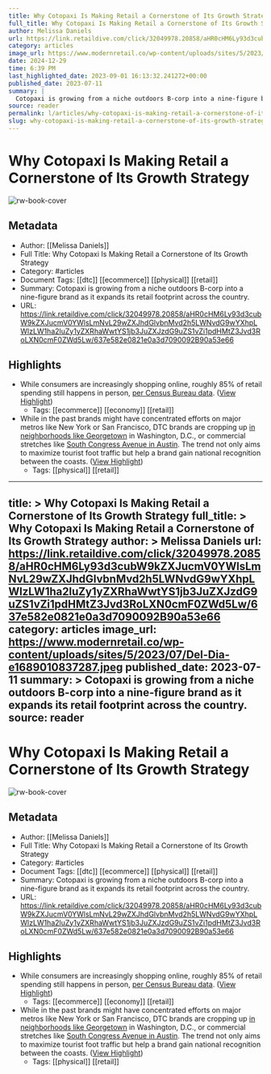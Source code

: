 ```yaml
---
title: Why Cotopaxi Is Making Retail a Cornerstone of Its Growth Strategy
full_title: Why Cotopaxi Is Making Retail a Cornerstone of Its Growth Strategy
author: Melissa Daniels
url: https://link.retaildive.com/click/32049978.20858/aHR0cHM6Ly93d3cubW9kZXJucmV0YWlsLmNvL29wZXJhdGlvbnMvd2h5LWNvdG9wYXhpLWlzLW1ha2luZy1yZXRhaWwtYS1jb3JuZXJzdG9uZS1vZi1pdHMtZ3Jvd3RoLXN0cmF0ZWd5Lw/637e582e0821e0a3d7090092B90a53e66
category: articles
image_url: https://www.modernretail.co/wp-content/uploads/sites/5/2023/07/Del-Dia-e1689010837287.jpeg
date: 2024-12-29
time: 6:39 PM
last_highlighted_date: 2023-09-01 16:13:32.241272+00:00
published_date: 2023-07-11
summary: |
  Cotopaxi is growing from a niche outdoors B-corp into a nine-figure brand as it expands its retail footprint across the country. 
source: reader
permalink: l/articles/why-cotopaxi-is-making-retail-a-cornerstone-of-its-growth-strategy
slug: why-cotopaxi-is-making-retail-a-cornerstone-of-its-growth-strategy
---
```

# Why Cotopaxi Is Making Retail a Cornerstone of Its Growth Strategy

![rw-book-cover](https://www.modernretail.co/wp-content/uploads/sites/5/2023/07/Del-Dia-e1689010837287.jpeg)

## Metadata
- Author: [[Melissa Daniels]]
- Full Title: Why Cotopaxi Is Making Retail a Cornerstone of Its Growth Strategy
- Category: #articles
- Document Tags: [[dtc]] [[ecommerce]] [[physical]] [[retail]] 
- Summary: Cotopaxi is growing from a niche outdoors B-corp into a nine-figure brand as it expands its retail footprint across the country. 
- URL: https://link.retaildive.com/click/32049978.20858/aHR0cHM6Ly93d3cubW9kZXJucmV0YWlsLmNvL29wZXJhdGlvbnMvd2h5LWNvdG9wYXhpLWlzLW1ha2luZy1yZXRhaWwtYS1jb3JuZXJzdG9uZS1vZi1pdHMtZ3Jvd3RoLXN0cmF0ZWd5Lw/637e582e0821e0a3d7090092B90a53e66

## Highlights
- While consumers are increasingly shopping online, roughly 85% of retail spending still happens in person, [per Census Bureau data](https://www.census.gov/retail/mrts/www/data/pdf/ec_current.pdf). ([View Highlight](https://read.readwise.io/read/01h98r999ve0ec8yxag0va8baa))
    - Tags: [[ecommerce]] [[economy]] [[retail]] 
- While in the past brands might have concentrated efforts on major metros like New York or San Francisco, DTC brands are cropping up [in neighborhoods like Georgetown](https://www.modernretail.co/marketing/a-crowd-draws-a-crowd-why-dtc-brands-are-seeking-a-spot-d-c-s-georgetown-neighborhood-in-d-c/) in Washington, D.C., or commercial stretches like [South Congress Avenue in Austin](https://www.modernretail.co/retailers/dtc-briefing-the-most-sought-after-retail-neighborhoods-for-startups/). The trend not only aims to maximize tourist foot traffic but help a brand gain national recognition between the coasts. ([View Highlight](https://read.readwise.io/read/01h98rasmv4sx5w5avr32bb5bn))
    - Tags: [[physical]] [[retail]] 


---
title: >
  Why Cotopaxi Is Making Retail a Cornerstone of Its Growth Strategy
full_title: >
  Why Cotopaxi Is Making Retail a Cornerstone of Its Growth Strategy
author: >
  Melissa Daniels
url: https://link.retaildive.com/click/32049978.20858/aHR0cHM6Ly93d3cubW9kZXJucmV0YWlsLmNvL29wZXJhdGlvbnMvd2h5LWNvdG9wYXhpLWlzLW1ha2luZy1yZXRhaWwtYS1jb3JuZXJzdG9uZS1vZi1pdHMtZ3Jvd3RoLXN0cmF0ZWd5Lw/637e582e0821e0a3d7090092B90a53e66
category: articles
image_url: https://www.modernretail.co/wp-content/uploads/sites/5/2023/07/Del-Dia-e1689010837287.jpeg
published_date: 2023-07-11
summary: >
  Cotopaxi is growing from a niche outdoors B-corp into a nine-figure brand as it expands its retail footprint across the country. 
source: reader
---
# Why Cotopaxi Is Making Retail a Cornerstone of Its Growth Strategy

![rw-book-cover](https://www.modernretail.co/wp-content/uploads/sites/5/2023/07/Del-Dia-e1689010837287.jpeg)

## Metadata
- Author: [[Melissa Daniels]]
- Full Title: Why Cotopaxi Is Making Retail a Cornerstone of Its Growth Strategy
- Category: #articles
- Document Tags: [[dtc]] [[ecommerce]] [[physical]] [[retail]] 
- Summary: Cotopaxi is growing from a niche outdoors B-corp into a nine-figure brand as it expands its retail footprint across the country. 
- URL: https://link.retaildive.com/click/32049978.20858/aHR0cHM6Ly93d3cubW9kZXJucmV0YWlsLmNvL29wZXJhdGlvbnMvd2h5LWNvdG9wYXhpLWlzLW1ha2luZy1yZXRhaWwtYS1jb3JuZXJzdG9uZS1vZi1pdHMtZ3Jvd3RoLXN0cmF0ZWd5Lw/637e582e0821e0a3d7090092B90a53e66

## Highlights
- While consumers are increasingly shopping online, roughly 85% of retail spending still happens in person, [per Census Bureau data](https://www.census.gov/retail/mrts/www/data/pdf/ec_current.pdf). ([View Highlight](https://read.readwise.io/read/01h98r999ve0ec8yxag0va8baa))
    - Tags: [[ecommerce]] [[economy]] [[retail]] 
- While in the past brands might have concentrated efforts on major metros like New York or San Francisco, DTC brands are cropping up [in neighborhoods like Georgetown](https://www.modernretail.co/marketing/a-crowd-draws-a-crowd-why-dtc-brands-are-seeking-a-spot-d-c-s-georgetown-neighborhood-in-d-c/) in Washington, D.C., or commercial stretches like [South Congress Avenue in Austin](https://www.modernretail.co/retailers/dtc-briefing-the-most-sought-after-retail-neighborhoods-for-startups/). The trend not only aims to maximize tourist foot traffic but help a brand gain national recognition between the coasts. ([View Highlight](https://read.readwise.io/read/01h98rasmv4sx5w5avr32bb5bn))
    - Tags: [[physical]] [[retail]] 


